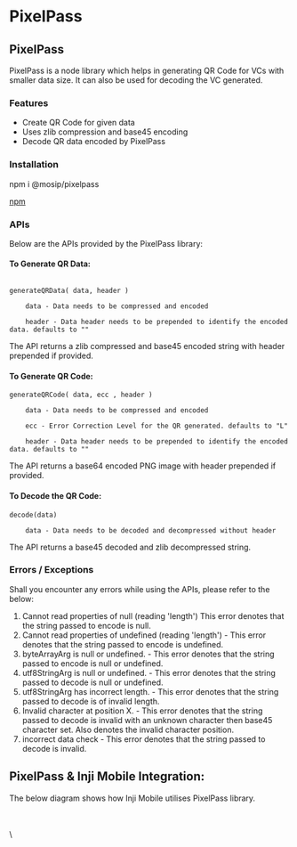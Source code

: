 # PixelPass

## PixelPass

PixelPass is a node library which helps in generating QR Code for VCs with smaller data size. It can also be used for decoding the VC generated.

### Features

* Create QR Code for given data
* Uses zlib compression and base45 encoding
* Decode QR data encoded by PixelPass

### Installation

npm i @mosip/pixelpass

[npm](https://www.npmjs.com/package/@mosip/pixelpass)

### APIs

Below are the APIs provided by the PixelPass library:

#### To Generate QR Data:

```

generateQRData( data, header )

    data - Data needs to be compressed and encoded

    header - Data header needs to be prepended to identify the encoded data. defaults to ""
```

The API returns a zlib compressed and base45 encoded string with header prepended if provided.

#### To Generate QR Code:



```
generateQRCode( data, ecc , header )

    data - Data needs to be compressed and encoded

    ecc - Error Correction Level for the QR generated. defaults to "L"

    header - Data header needs to be prepended to identify the encoded data. defaults to ""
```

The API returns a base64 encoded PNG image with header prepended if provided.

#### To Decode the QR Code:

```
decode(data)

    data - Data needs to be decoded and decompressed without header
```

The API returns a base45 decoded and zlib decompressed string.

### Errors / Exceptions

Shall you encounter any errors while using the APIs, please refer to the below:

1. Cannot read properties of null (reading 'length') This error denotes that the string passed to encode is null.&#x20;
2. Cannot read properties of undefined (reading 'length') - This error denotes that the string passed to encode is undefined.&#x20;
3. byteArrayArg is null or undefined. - This error denotes that the string passed to encode is null or undefined.&#x20;
4. utf8StringArg is null or undefined. - This error denotes that the string passed to decode is null or undefined.&#x20;
5. utf8StringArg has incorrect length. - This error denotes that the string passed to decode is of invalid length.&#x20;
6. Invalid character at position X. - This error denotes that the string passed to decode is invalid with an unknown character then base45 character set. Also denotes the invalid character position.&#x20;
7. incorrect data check - This error denotes that the string passed to decode is invalid.

## PixelPass & Inji Mobile Integration:

The below diagram shows how Inji Mobile utilises PixelPass library.

\
\
\


